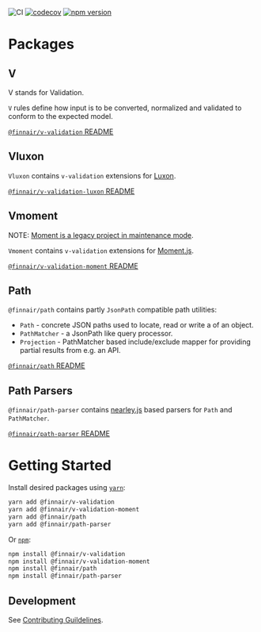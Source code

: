 ![CI](https://github.com/finnair/v-validation/workflows/CI/badge.svg?branch=master)
[![codecov](https://codecov.io/gh/finnair/v-validation/branch/master/graph/badge.svg)](https://codecov.io/gh/finnair/v-validation)
[![npm version](https://badge.fury.io/js/%40finnair%2Fv-validation.svg)](https://badge.fury.io/js/%40finnair%2Fv-validation)

# Packages

## V

V stands for Validation.

`V` rules define how input is to be converted, normalized and validated to
conform to the expected model.

[`@finnair/v-validation` README](./packages/core/README.md)

## Vluxon

`Vluxon` contains `v-validation` extensions for [Luxon](https://moment.github.io/luxon/).

[`@finnair/v-validation-luxon` README](./packages/luxon/README.md)

## Vmoment

NOTE: [Moment is a legacy project in maintenance mode](https://momentjs.com/docs/#/-project-status/).

`Vmoment` contains `v-validation` extensions for [Moment.js](https://momentjs.com/).

[`@finnair/v-validation-moment` README](./packages/moment/README.md)

## Path

`@finnair/path` contains partly `JsonPath` compatible path utilities:

- `Path` - concrete JSON paths used to locate, read or write a of an object.
- `PathMatcher` - a JsonPath like query processor.
- `Projection` - PathMatcher based include/exclude mapper for providing partial results from e.g. an API.

[`@finnair/path` README](./packages/path/README.md)

## Path Parsers

`@finnair/path-parser` contains [nearley.js](https://nearley.js.org/) based parsers for `Path` and `PathMatcher`.

[`@finnair/path-parser` README](./packages/path-parser/README.md)

# Getting Started

Install desired packages using [`yarn`](https://yarnpkg.com/en/package/jest):

```bash
yarn add @finnair/v-validation
yarn add @finnair/v-validation-moment
yarn add @finnair/path
yarn add @finnair/path-parser
```

Or [`npm`](https://www.npmjs.com/):

```bash
npm install @finnair/v-validation
npm install @finnair/v-validation-moment
npm install @finnair/path
npm install @finnair/path-parser
```

## Development

See [Contributing Guildelines](./.github/CONTRIBUTING.md).
